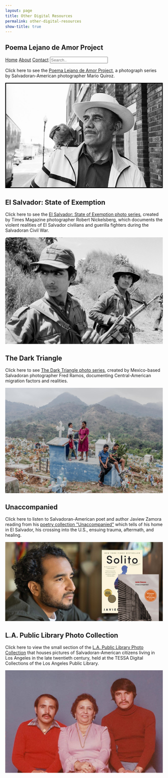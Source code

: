 ```yaml
---
layout: page
title: Other Digital Resources
permalink: other-digital-resources
show-title: true
---
```


Poema Lejano de Amor Project
---

<div class="topnav">
  <a class="active" href="#home">Home</a>
  <a href="#about">About</a>
  <a href="#contact">Contact</a>
  <input type="text" placeholder="Search..">
</div>

Click here to see the [Poema Lejano de Amor Project](http://marioquiroz.com/poema-lejano-de-amor-project.html), a photograph series by Salvadoran-American photographer Mario Quiroz.

![Image of a man with a bird on his shoulder](assets/img/poema-lejano-man.jpg)

El Salvador: State of Exemption
--

Click here to see the [El Salvador: State of Exemption photo series](https://www.robertnickelsberg.com/elsal-introduction), created by Times Magazine photographer Robert Nickelsberg, which documents the violent realities of El Salvador civilians and guerilla fighters during the Salvadoran Civil War.

![Image of two FMLN guerilla fighters](assets/img/fmln-guerillas.jpg)


The Dark Triangle
--

Click here to see [The Dark Triangle photo series](https://fred-ramos.com/the-dark-triangle), created by Mexico-based Salvadoran photographer Fred Ramos, documenting Central-American migration factors and realities.

![Image of a Central-American family at a cemetary](assets/img/family-at-cemetary.jpg)

Unaccompanied
--

Click here to listen to Salvadoran-American poet and author Jaview Zamora reading from his [poetry collection "Unaccompanied"](https://www.loc.gov/item/2019408291/) which tells of his home in El Salvador, his crossing into the U.S., ensuing trauma, aftermath, and healing.

![Image of Javier Zamora next to his best-selling memoir, <i>Solito</i>, and his poetry collection, <i>Unaccompanied</i>](assets/img/zamora.jpg)

L.A. Public Library Photo Collection 
--

Click here to view the small section of the [L.A. Public Library Photo Collection](https://tessa2.lapl.org/digital/collection/photos/search/searchterm/Salvadoran%20Americans--California--Los%20Angeles./field/subjec/mode/exact/conn/and) that houses pictures of Salvadoran-American citizens living in Los Angeles in the late twentieth century, held at the TESSA Digital Collections of the Los Angeles Public Library.

<img src="assets/img/lalibrary.jpg" alt="Image of Savadoran-American L.A. citizens, Pillar Morrojin and her two sons" width="1000"/>
